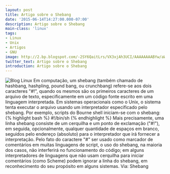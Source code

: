 ```yaml
---
layout: post
title: Artigo sobre o Shebang
date: '2015-06-14T14:27:00.000-07:00'
description: Artigo sobre o Shebang
main-class: 'linux'
tags:
- Linux
- Unix
- Artigos
- GNU
image: http://2.bp.blogspot.com/-2SY6QaitLrs/VX3xjAh3UCI/AAAAAAAABYw/aW5KUc8wkdQ/s72-c/shebang.png
twitter_text: Artigo sobre o Shebang
introduction: Artigo sobre o Shebang
---
```

![Blog Linux](http://2.bp.blogspot.com/-2SY6QaitLrs/VX3xjAh3UCI/AAAAAAAABYw/aW5KUc8wkdQ/s320/shebang.png "Blog Linux")
Em computação, um shebang (também chamado de hashbang, hashpling, pound bang, ou crunchbang) refere-se aos dois caracteres "#!", quando os mesmos são os primeiros caracteres de um arquivo de texto, especificamente em um código fonte escrito em uma linguagem interpretada. Em sistemas operacionais como o Unix, o sistema tenta executar o arquivo usando um interpretador especificado pelo shebang. Por exemplo, scripts do Bourne shell iniciam-se com o shebang:
{% highlight bash %}
#!/bin/sh
{% endhighlight %}
Mais precisamente, uma linha shebang consiste de um cerquilha e um ponto de exclamação ("#!"), em seguida, opcionalmente, qualquer quantidade de espaços em branco, seguidos pelo endereço (absoluto) para o interpretador que irá fornecer a interpretação. Pelo fato do caractere "#" ser usado como marcador de comentários em muitas linguagens de script, o uso do shebang, na maioria dos casos, não interferirá no funcionamento do código; em alguns interpretadores de linguagens que não usam cerquilha para iniciar comentários (como Scheme) podem ignorar a linha do shebang, em reconhecimento do seu propósito em alguns sistemas.
Via: Shebang
